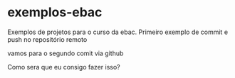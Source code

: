 # exemplos-ebac
Exemplos de projetos para o curso da ebac.
Primeiro exemplo de commit e push no repositório remoto

vamos para o segundo comit via github


Como sera que eu consigo fazer isso?